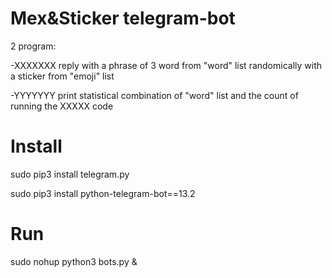 # Mex&Sticker telegram-bot

2 program:

  -XXXXXXX reply with a phrase of 3 word from "word" list randomically with a sticker from "emoji" list
  
  -YYYYYYY print statistical combination of "word" list and the count of running the XXXXX code
  
# Install

sudo pip3 install telegram.py

sudo pip3 install python-telegram-bot==13.2

# Run

sudo nohup python3 bots.py &

